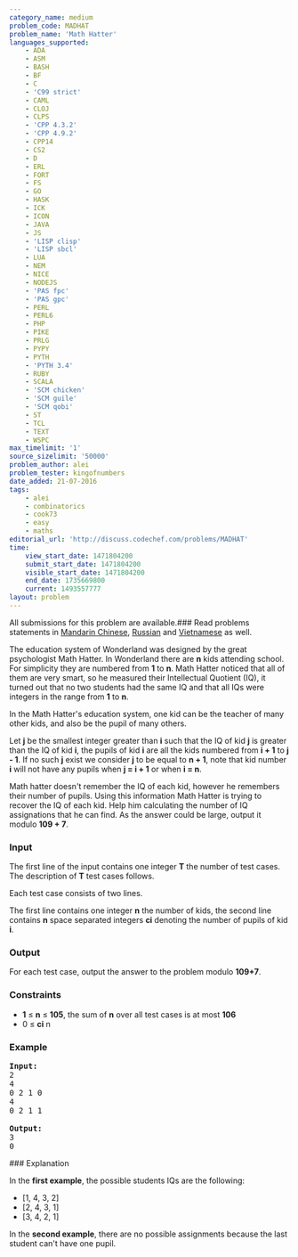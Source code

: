 ```yaml
---
category_name: medium
problem_code: MADHAT
problem_name: 'Math Hatter'
languages_supported:
    - ADA
    - ASM
    - BASH
    - BF
    - C
    - 'C99 strict'
    - CAML
    - CLOJ
    - CLPS
    - 'CPP 4.3.2'
    - 'CPP 4.9.2'
    - CPP14
    - CS2
    - D
    - ERL
    - FORT
    - FS
    - GO
    - HASK
    - ICK
    - ICON
    - JAVA
    - JS
    - 'LISP clisp'
    - 'LISP sbcl'
    - LUA
    - NEM
    - NICE
    - NODEJS
    - 'PAS fpc'
    - 'PAS gpc'
    - PERL
    - PERL6
    - PHP
    - PIKE
    - PRLG
    - PYPY
    - PYTH
    - 'PYTH 3.4'
    - RUBY
    - SCALA
    - 'SCM chicken'
    - 'SCM guile'
    - 'SCM qobi'
    - ST
    - TCL
    - TEXT
    - WSPC
max_timelimit: '1'
source_sizelimit: '50000'
problem_author: alei
problem_tester: kingofnumbers
date_added: 21-07-2016
tags:
    - alei
    - combinatorics
    - cook73
    - easy
    - maths
editorial_url: 'http://discuss.codechef.com/problems/MADHAT'
time:
    view_start_date: 1471804200
    submit_start_date: 1471804200
    visible_start_date: 1471804200
    end_date: 1735669800
    current: 1493557777
layout: problem
---
```

All submissions for this problem are available.###  Read problems statements in [Mandarin Chinese](http://www.codechef.com/download/translated/COOK73/mandarin/MADHAT.pdf), [Russian](http://www.codechef.com/download/translated/COOK73/russian/MADHAT.pdf) and [Vietnamese](http://www.codechef.com/download/translated/COOK73/vietnamese/MADHAT.pdf) as well.

The education system of Wonderland was designed by the great psychologist Math Hatter. In Wonderland there are **n** kids attending school. For simplicity they are numbered from **1** to **n**. Math Hatter noticed that all of them are very smart, so he measured their Intellectual Quotient (IQ), it turned out that no two students had the same IQ and that all IQs were integers in the range from **1** to **n**.

In the Math Hatter's education system, one kid can be the teacher of many other kids, and also be the pupil of many others.

Let **j** be the smallest integer greater than **i** such that the IQ of kid **j** is greater than the IQ of kid **i**, the pupils of kid **i** are all the kids numbered from **i + 1** to **j - 1**. If no such **j** exist we consider **j** to be equal to **n + 1**, note that kid number **i** will not have any pupils when **j = i + 1** or when **i = n**.

Math hatter doesn't remember the IQ of each kid, however he remembers their number of pupils. Using this information Math Hatter is trying to recover the IQ of each kid. Help him calculating the number of IQ assignations that he can find. As the answer could be large, output it modulo **109 + 7**.

### Input

The first line of the input contains one integer **T** the number of test cases. The description of **T** test cases follows.

Each test case consists of two lines.

The first line contains one integer **n** the number of kids, the second line contains **n** space separated integers **ci** denoting the number of pupils of kid **i**.

### Output

For each test case, output the answer to the problem modulo **109+7**.

### Constraints

- **1** ≤ **n** ≤ **105**, the sum of **n** over all test cases is at most **106**
- 0 ≤ **ci** n

### Example

<pre><b>Input:</b><tt>
2
4
0 2 1 0
4
0 2 1 1
</tt>
<b>Output:</b><tt>
3
0</tt>
</pre>### Explanation

In the **first example**, the possible students IQs are the following:

- \[1, 4, 3, 2\]
- \[2, 4, 3, 1\]
- \[3, 4, 2, 1\]

In the **second example**, there are no possible assignments because the last student can't have one pupil.
